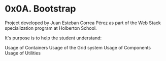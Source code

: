 # 0x0A. Bootstrap

Project developed by Juan Esteban Correa Pérez as part of the Web Stack specialization program at Holberton School.

It's purpose is to help the student understand:

Usage of Containers
Usage of the Grid system
Usage of Components
Usage of Utilities
